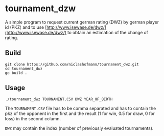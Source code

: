 # tournament_dzw

A simple program to request current german rating (DWZ) by german player id (PKZ) and to use [http://www.isewase.de/dwz/](http://www.isewase.de/dwz/) to obtain an estimation of the change of rating.

## Build

```
git clone https://github.com/niclashofmann/tournament_dwz.git
cd tournament_dwz
go build .
```

## Usage

```
./tournament_dwz TOURNAMENT.CSV DWZ YEAR_OF_BIRTH
```

The `TOURNAMENT.CSV` file has to be comma separated and has to contain the pkz of the opponent in the first and the result (1 for win, 0.5 for draw, 0 for loss) in the second column.

`DWZ` may contain the index (number of previously evaluated tournaments).
